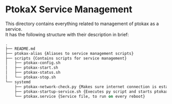 # PtokaX Service Management

This directory contains everything related to management of ptokax as a service.<br>
It has the following structure with their description in brief:

```graphql
.
├── README.md
├── ptokax-alias {Aliases to service management scripts}
├── scripts {Contains scripts for service management}
│   ├── ptokax-config.sh
│   ├── ptokax-start.sh
│   ├── ptokax-status.sh
│   └── ptokax-stop.sh
└── systemd
    ├── ptokax-network-check.py {Makes sure internet connection is established then runs the setup script}
    ├── ptokax-startup-service.sh {Executes py script and starts ptokax server}
    └── ptokax.service {Service file, to run on every reboot}
```
